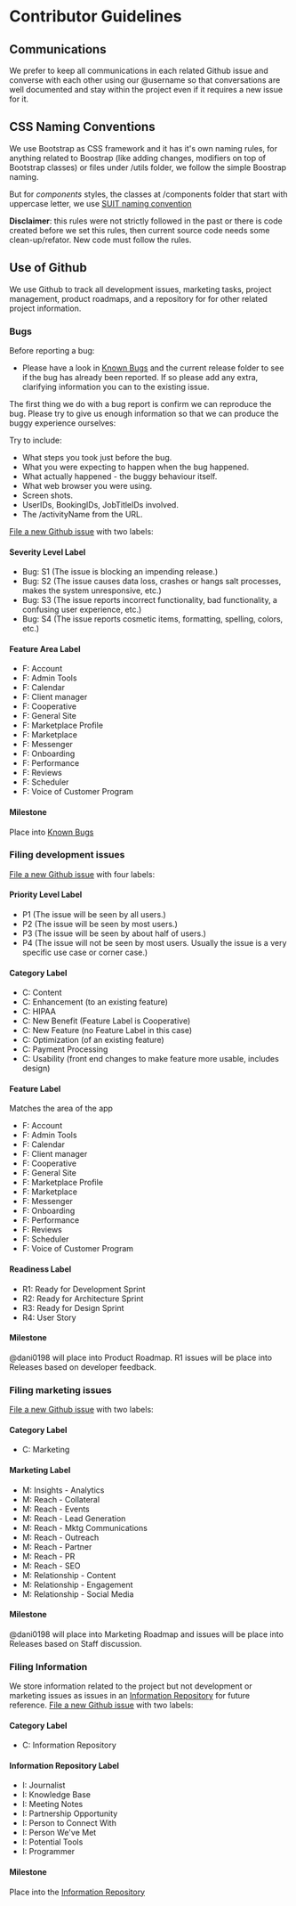 # Contributor Guidelines

## Communications
We prefer to keep all communications in each related Github issue and converse with each other using our @username so that conversations are well documented and stay within the project even if it requires a new issue for it. 

## CSS Naming Conventions

We use Bootstrap as CSS framework and it has it's own naming rules, for anything related to Boostrap (like adding changes, modifiers on top of Bootstrap classes) or files under /utils folder, we follow the simple Boostrap naming.

But for *components* styles, the classes at /components folder that start with uppercase letter, we use [SUIT naming convention](https://github.com/suitcss/suit/blob/master/doc/naming-conventions.md)

**Disclaimer**: this rules were not strictly followed in the past or there is code created before we set this rules, then current source code needs some clean-up/refator. New code must follow the rules.

## Use of Github

We use Github to track all development issues, marketing tasks, project management, product roadmaps, and a repository for for other related project information.

### Bugs
Before reporting a bug:
* Please have a look in [Known Bugs](https://github.com/dani0198/Loconomics/milestone/74) and the current release folder to see if the bug has already been reported. If so please add any extra, clarifying information you can to the existing issue. 

The first thing we do with a bug report is confirm we can reproduce the bug. Please try to give us enough information so that we can produce the buggy experience ourselves:

Try to include:
* What steps you took just before the bug.
* What you were expecting to happen when the bug happened.
* What actually happened - the buggy behaviour itself.
* What web browser you were using.
* Screen shots.
* UserIDs, BookingIDs, JobTitleIDs involved.
* The /activityName from the URL.

[File a new Github issue](https://github.com/dani0198/Loconomics/issues/new) with two labels:
#### Severity Level Label
- Bug: S1 (The issue is blocking an impending release.)
- Bug: S2 (The issue causes data loss, crashes or hangs salt processes, makes the system unresponsive, etc.)
- Bug: S3 (The issue reports incorrect functionality, bad functionality, a confusing user experience, etc.)
- Bug: S4 (The issue reports cosmetic items, formatting, spelling, colors, etc.)

#### Feature Area Label
- F: Account
- F: Admin Tools
- F: Calendar
- F: Client manager
- F: Cooperative
- F: General Site
- F: Marketplace Profile
- F: Marketplace
- F: Messenger
- F: Onboarding
- F: Performance
- F: Reviews
- F: Scheduler
- F: Voice of Customer Program

#### Milestone
Place into [Known Bugs](https://github.com/dani0198/Loconomics/milestone/74)

### Filing development issues
[File a new Github issue](https://github.com/dani0198/Loconomics/issues/new) with four labels:

#### Priority Level Label
- P1 (The issue will be seen by all users.)
- P2 (The issue will be seen by most users.)
- P3 (The issue will be seen by about half of users.)
- P4 (The issue will not be seen by most users. Usually the issue is a very specific use case or corner case.)

#### Category Label
- C: Content
- C: Enhancement (to an existing feature)
- C: HIPAA
- C: New Benefit (Feature Label is Cooperative)
- C: New Feature (no Feature Label in this case)
- C: Optimization (of an existing feature)
- C: Payment Processing
- C: Usability (front end changes to make feature more usable, includes design)

#### Feature Label
Matches the area of the app
- F: Account
- F: Admin Tools
- F: Calendar
- F: Client manager
- F: Cooperative
- F: General Site
- F: Marketplace Profile
- F: Marketplace
- F: Messenger
- F: Onboarding
- F: Performance
- F: Reviews
- F: Scheduler
- F: Voice of Customer Program

#### Readiness Label
- R1: Ready for Development Sprint 
- R2: Ready for Architecture Sprint
- R3: Ready for Design Sprint
- R4: User Story

#### Milestone
@dani0198 will place into Product Roadmap. R1 issues will be place into Releases based on developer feedback.

### Filing marketing issues
[File a new Github issue](https://github.com/dani0198/Loconomics/issues/new) with two labels:

#### Category Label
- C: Marketing

#### Marketing Label
- M: Insights - Analytics
- M: Reach - Collateral
- M: Reach - Events
- M: Reach - Lead Generation
- M: Reach - Mktg Communications
- M: Reach - Outreach
- M: Reach - Partner
- M: Reach - PR
- M: Reach - SEO
- M: Relationship - Content
- M: Relationship - Engagement
- M: Relationship - Social Media

#### Milestone
@dani0198 will place into Marketing Roadmap and issues will be place into Releases based on Staff discussion.

### Filing Information 
We store information related to the project but not development or marketing issues as issues in an [Information Repository](https://github.com/dani0198/Loconomics/milestone/34) for future reference.
[File a new Github issue](https://github.com/dani0198/Loconomics/issues/new) with two labels:

#### Category Label
- C: Information Repository

#### Information Repository Label
- I: Journalist
- I: Knowledge Base
- I: Meeting Notes
- I: Partnership Opportunity
- I: Person to Connect With
- I: Person We've Met
- I: Potential Tools
- I: Programmer

#### Milestone
Place into the [Information Repository](https://github.com/dani0198/Loconomics/milestone/34) 


